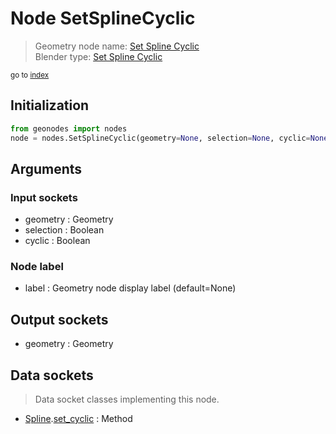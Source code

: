 
# Node SetSplineCyclic

> Geometry node name: [Set Spline Cyclic](https://docs.blender.org/manual/en/latest/modeling/geometry_nodes/curve/set_spline_cyclic.html)<br>
  Blender type: [Set Spline Cyclic](https://docs.blender.org/api/current/bpy.types.GeometryNodeSetSplineCyclic.html)
  
<sub>go to [index](/docs/index.md)</sub>

Initialization
--------------
```python
from geonodes import nodes
node = nodes.SetSplineCyclic(geometry=None, selection=None, cyclic=None, label=None)
```



## Arguments


### Input sockets

- geometry : Geometry
- selection : Boolean
- cyclic : Boolean

### Node label

- label : Geometry node display label (default=None)

## Output sockets

- geometry : Geometry

## Data sockets

> Data socket classes implementing this node.
  
  
- [Spline](/docs/sockets/Spline.md).[set_cyclic](/docs/sockets/Spline.md#set_cyclic) : Method
  
